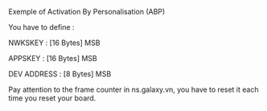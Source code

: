 Exemple of Activation By Personalisation (ABP)

You have to define :

NWKSKEY : [16 Bytes] MSB

APPSKEY : [16 Bytes] MSB

DEV ADDRESS : [8 Bytes] MSB

Pay attention to the frame counter in ns.galaxy.vn, you have to reset it each time you reset your board.
